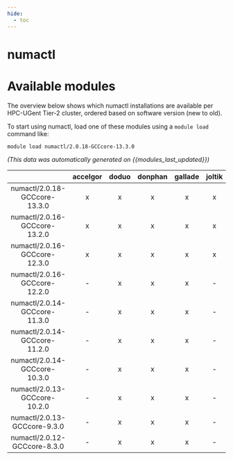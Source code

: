 ```yaml
---
hide:
  - toc
---
```


numactl
=======

# Available modules


The overview below shows which numactl installations are available per HPC-UGent Tier-2 cluster, ordered based on software version (new to old).

To start using numactl, load one of these modules using a `module load` command like:

```shell
module load numactl/2.0.18-GCCcore-13.3.0
```

*(This data was automatically generated on {{modules_last_updated}})*  

| |accelgor|doduo|donphan|gallade|joltik|shinx|skitty|
| :---: | :---: | :---: | :---: | :---: | :---: | :---: | :---: |
|numactl/2.0.18-GCCcore-13.3.0|x|x|x|x|x|x|x|
|numactl/2.0.16-GCCcore-13.2.0|x|x|x|x|x|x|x|
|numactl/2.0.16-GCCcore-12.3.0|x|x|x|x|x|x|x|
|numactl/2.0.16-GCCcore-12.2.0|-|x|x|x|-|x|-|
|numactl/2.0.14-GCCcore-11.3.0|-|x|x|x|-|x|-|
|numactl/2.0.14-GCCcore-11.2.0|-|x|x|x|-|-|-|
|numactl/2.0.14-GCCcore-10.3.0|-|x|x|x|-|-|-|
|numactl/2.0.13-GCCcore-10.2.0|-|x|x|x|-|-|-|
|numactl/2.0.13-GCCcore-9.3.0|-|x|x|x|-|-|-|
|numactl/2.0.12-GCCcore-8.3.0|-|x|x|x|-|-|-|
